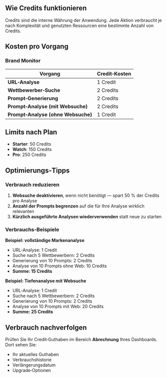 ## Wie Credits funktionieren

Credits sind die interne Währung der Anwendung. Jede Aktion verbraucht je nach Komplexität und genutzten Ressourcen eine bestimmte Anzahl von Credits.

## Kosten pro Vorgang

### Brand Monitor

| Vorgang                                      | Credit‑Kosten |
| -------------------------------------------- | ------------- |
| **URL‑Analyse**                              | 1 Credit      |
| **Wettbewerber‑Suche**                       | 2 Credits     |
| **Prompt‑Generierung**                        | 2 Credits     |
| **Prompt‑Analyse (mit Websuche)**            | 2 Credits     |
| **Prompt‑Analyse (ohne Websuche)**           | 1 Credit      |

## Limits nach Plan

- **Starter**: 50 Credits
- **Watch**: 150 Credits
- **Pro**: 250 Credits

## Optimierungs‑Tipps

### Verbrauch reduzieren

1. **Websuche deaktivieren**, wenn nicht benötigt — spart 50 % der Credits pro Analyse
2. **Anzahl der Prompts begrenzen** auf die für Ihre Analyse wirklich relevanten
3. **Kürzlich ausgeführte Analysen wiederverwenden** statt neue zu starten

### Verbrauchs‑Beispiele

**Beispiel: vollständige Markenanalyse**
- URL‑Analyse: 1 Credit
- Suche nach 5 Wettbewerbern: 2 Credits
- Generierung von 10 Prompts: 2 Credits
- Analyse von 10 Prompts ohne Web: 10 Credits
- **Summe: 15 Credits**

**Beispiel: Tiefenanalyse mit Websuche**
- URL‑Analyse: 1 Credit
- Suche nach 5 Wettbewerbern: 2 Credits
- Generierung von 10 Prompts: 2 Credits
- Analyse von 10 Prompts mit Web: 20 Credits
- **Summe: 25 Credits**

## Verbrauch nachverfolgen

Prüfen Sie Ihr Credit‑Guthaben im Bereich **Abrechnung** Ihres Dashboards. Dort sehen Sie:
- Ihr aktuelles Guthaben
- Verbrauchshistorie
- Verlängerungsdatum
- Upgrade‑Optionen
